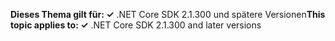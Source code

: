 <span data-ttu-id="abef3-101">**Dieses Thema gilt für: ✓** .NET Core SDK 2.1.300 und spätere Versionen</span><span class="sxs-lookup"><span data-stu-id="abef3-101">**This topic applies to: ✓** .NET Core SDK 2.1.300 and later versions</span></span>
